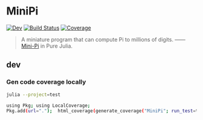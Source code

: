 # MiniPi

[![Dev](https://img.shields.io/badge/docs-dev-blue.svg)](https://inkydragon.github.io/MiniPi.jl/dev/)
[![Build Status](https://github.com/inkydragon/MiniPi.jl/actions/workflows/CI.yml/badge.svg?branch=main)](https://github.com/inkydragon/MiniPi.jl/actions/workflows/CI.yml?query=branch%3Amain)
[![Coverage](https://codecov.io/gh/inkydragon/MiniPi.jl/branch/main/graph/badge.svg)](https://codecov.io/gh/inkydragon/MiniPi.jl)

> A miniature program that can compute Pi to millions of digits.
> —— [Mini-Pi][Mini-Pi] in Pure Julia.

[Mini-Pi]: https://github.com/Mysticial/Mini-Pi


## dev

### Gen code coverage locally

```sh
julia --project=test

using Pkg; using LocalCoverage;
Pkg.add(url=".");  html_coverage(generate_coverage("MiniPi"; run_test=true); dir = "../cov")
```
